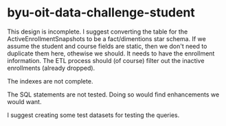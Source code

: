 # byu-oit-data-challenge-student

This design is incomplete. I suggest converting the table for the ActiveEnrollmentSnapshots to be a fact/dimentions star schema. If we assume the student and course fields are static, then we don't need to duplicate them here, othewise we should. It needs to have the enrollment information. The ETL process should (of course) filter out the inactive enrollments (already dropped).

The indexes are not complete.

The SQL statements are not tested. Doing so would find enhancements we would want.

I suggest creating some test datasets for testing the queries.
